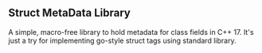 ## Struct MetaData Library

A simple, macro-free library to hold metadata for class fields in C++ 17.  It's just a try for implementing go-style struct tags using standard library.